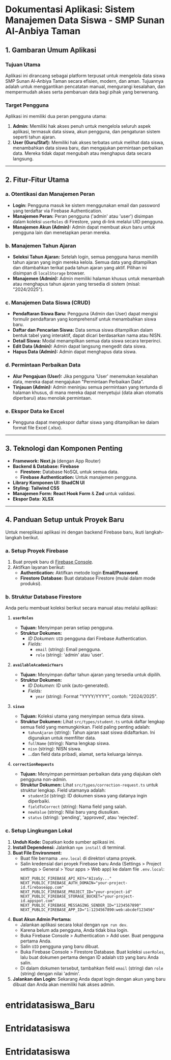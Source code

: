 
# Dokumentasi Aplikasi: Sistem Manajemen Data Siswa - SMP Sunan Al-Anbiya Taman

## 1. Gambaran Umum Aplikasi

### Tujuan Utama
Aplikasi ini dirancang sebagai platform terpusat untuk mengelola data siswa SMP Sunan Al-Anbiya Taman secara efisien, modern, dan aman. Tujuannya adalah untuk menggantikan pencatatan manual, mengurangi kesalahan, dan mempermudah akses serta pembaruan data bagi pihak yang berwenang.

### Target Pengguna
Aplikasi ini memiliki dua peran pengguna utama:
1.  **Admin:** Memiliki hak akses penuh untuk mengelola seluruh aspek aplikasi, termasuk data siswa, akun pengguna, dan pengaturan sistem seperti tahun ajaran.
2.  **User (Guru/Staf):** Memiliki hak akses terbatas untuk melihat data siswa, menambahkan data siswa baru, dan mengajukan permintaan perbaikan data. Mereka tidak dapat mengubah atau menghapus data secara langsung.

---

## 2. Fitur-Fitur Utama

### a. Otentikasi dan Manajemen Peran
- **Login:** Pengguna masuk ke sistem menggunakan email dan password yang terdaftar via Firebase Authentication.
- **Manajemen Peran:** Peran pengguna ('admin' atau 'user') disimpan dalam koleksi `userRoles` di Firestore, yang di-link melalui UID pengguna.
- **Manajemen Akun (Admin):** Admin dapat membuat akun baru untuk pengguna lain dan menetapkan peran mereka.

### b. Manajemen Tahun Ajaran
- **Seleksi Tahun Ajaran:** Setelah login, semua pengguna harus memilih tahun ajaran yang ingin mereka kelola. Semua data yang ditampilkan dan ditambahkan terikat pada tahun ajaran yang aktif. Pilihan ini disimpan di `localStorage` browser.
- **Manajemen (Admin):** Admin memiliki halaman khusus untuk menambah atau menghapus tahun ajaran yang tersedia di sistem (misal: "2024/2025").

### c. Manajemen Data Siswa (CRUD)
- **Pendaftaran Siswa Baru:** Pengguna (Admin dan User) dapat mengisi formulir pendaftaran yang komprehensif untuk menambahkan siswa baru.
- **Daftar dan Pencarian Siswa:** Data semua siswa ditampilkan dalam bentuk tabel yang interaktif, dapat dicari berdasarkan nama atau NISN.
- **Detail Siswa:** Modal menampilkan semua data siswa secara terperinci.
- **Edit Data (Admin):** Admin dapat langsung mengedit data siswa.
- **Hapus Data (Admin):** Admin dapat menghapus data siswa.

### d. Permintaan Perbaikan Data
- **Alur Pengajuan (User):** Jika pengguna 'User' menemukan kesalahan data, mereka dapat mengajukan "Permintaan Perbaikan Data".
- **Tinjauan (Admin):** Admin meninjau semua permintaan yang tertunda di halaman khusus, di mana mereka dapat menyetujui (data akan otomatis diperbarui) atau menolak permintaan.

### e. Ekspor Data ke Excel
- Pengguna dapat mengekspor daftar siswa yang ditampilkan ke dalam format file Excel (.xlsx).

---

## 3. Teknologi dan Komponen Penting

- **Framework:** **Next.js** (dengan App Router)
- **Backend & Database:** **Firebase**
    - **Firestore:** Database NoSQL untuk semua data.
    - **Firebase Authentication:** Untuk manajemen pengguna.
- **Library Komponen UI:** **ShadCN UI**
- **Styling:** **Tailwind CSS**
- **Manajemen Form:** **React Hook Form** & **Zod** untuk validasi.
- **Ekspor Data:** **XLSX**

---

## 4. Panduan Setup untuk Proyek Baru

Untuk mereplikasi aplikasi ini dengan backend Firebase baru, ikuti langkah-langkah berikut.

### a. Setup Proyek Firebase
1.  Buat proyek baru di [Firebase Console](https://console.firebase.google.com/).
2.  Aktifkan layanan berikut:
    *   **Authentication:** Aktifkan metode login **Email/Password**.
    *   **Firestore Database:** Buat database Firestore (mulai dalam mode produksi).

### b. Struktur Database Firestore
Anda perlu membuat koleksi berikut secara manual atau melalui aplikasi:

1.  **`userRoles`**
    *   **Tujuan:** Menyimpan peran setiap pengguna.
    *   **Struktur Dokumen:**
        *   *ID Dokumen:* `UID` pengguna dari Firebase Authentication.
        *   *Fields:*
            *   `email` (string): Email pengguna.
            *   `role` (string): 'admin' atau 'user'.

2.  **`availableAcademicYears`**
    *   **Tujuan:** Menyimpan daftar tahun ajaran yang tersedia untuk dipilih.
    *   **Struktur Dokumen:**
        *   *ID Dokumen:* ID unik (auto-generated).
        *   *Fields:*
            *   `year` (string): Format "YYYY/YYYY", contoh: "2024/2025".

3.  **`siswa`**
    *   **Tujuan:** Koleksi utama yang menyimpan semua data siswa.
    *   **Struktur Dokumen:** Lihat `src/types/student.ts` untuk daftar lengkap semua field yang memungkinkan. Field paling penting adalah:
        *   `tahunAjaran` (string): Tahun ajaran saat siswa didaftarkan. Ini digunakan untuk memfilter data.
        *   `fullName` (string): Nama lengkap siswa.
        *   `nisn` (string): NISN siswa.
        *   ...dan field data pribadi, alamat, serta keluarga lainnya.

4.  **`correctionRequests`**
    *   **Tujuan:** Menyimpan permintaan perbaikan data yang diajukan oleh pengguna non-admin.
    *   **Struktur Dokumen:** Lihat `src/types/correction-request.ts` untuk struktur lengkap. Field utamanya adalah:
        *   `studentId` (string): ID dokumen siswa yang datanya ingin diperbaiki.
        *   `fieldToCorrect` (string): Nama field yang salah.
        *   `newValue` (string): Nilai baru yang diusulkan.
        *   `status` (string): 'pending', 'approved', atau 'rejected'.

### c. Setup Lingkungan Lokal
1.  **Unduh Kode:** Dapatkan kode sumber aplikasi ini.
2.  **Install Dependensi:** Jalankan `npm install` di terminal.
3.  **Buat File Environment:**
    *   Buat file bernama `.env.local` di direktori utama proyek.
    *   Salin kredensial dari proyek Firebase baru Anda (Settings > Project settings > General > Your apps > Web app) ke dalam file `.env.local`:
        ```
        NEXT_PUBLIC_FIREBASE_API_KEY="AIzaSy..."
        NEXT_PUBLIC_FIREBASE_AUTH_DOMAIN="your-project-id.firebaseapp.com"
        NEXT_PUBLIC_FIREBASE_PROJECT_ID="your-project-id"
        NEXT_PUBLIC_FIREBASE_STORAGE_BUCKET="your-project-id.appspot.com"
        NEXT_PUBLIC_FIREBASE_MESSAGING_SENDER_ID="1234567890"
        NEXT_PUBLIC_FIREBASE_APP_ID="1:1234567890:web:abcdef123456"
        ```
4.  **Buat Akun Admin Pertama:**
    *   Jalankan aplikasi secara lokal dengan `npm run dev`.
    *   Karena belum ada pengguna, Anda tidak bisa login.
    *   Buka Firebase Console > Authentication > Add user. Buat pengguna pertama Anda.
    *   Salin `UID` pengguna yang baru dibuat.
    *   Buka Firebase Console > Firestore Database. Buat koleksi `userRoles`, lalu buat dokumen pertama dengan ID adalah `UID` yang baru Anda salin.
    *   Di dalam dokumen tersebut, tambahkan field `email` (string) dan `role` (string) dengan nilai 'admin'.
5.  **Jalankan dan Login:** Sekarang Anda dapat login dengan akun yang baru dibuat dan Anda akan memiliki hak akses admin.
# entridatasiswa_Baru
# Entridatasiswa
# Entridatasiswa
